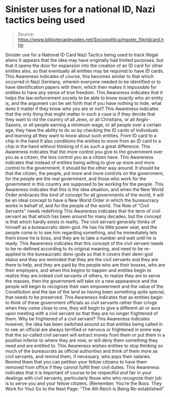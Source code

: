 # Sinister uses for a national ID, Nazi tactics being used

> Source: https://www.bibliotecapleyades.net/Sociopolitica/master_file/idcard.htm

Sinister use for a National ID Card
Nazi
Tactics being used to track Illegal aliens
It appears that the idea may have
originally had limited purposes, but that it opens the door for expansion
into the creation of an ID card for other entities also, so that eventually
all entities may be required to have ID cards. This Awareness indicates of
course, this becomes similar to that which occurred in Nazi Germany, wherein
everyone needed to be identified or to have identification papers with them,
which then makes it impossible for entities to have any sense of true freedom.
This Awareness indicates that it
helps the law enforcement society to be able to know exactly who an entity
is, and the argument can be set forth that if you have nothing to hide, what
does it matter if they know who you are or not? This Awareness indicates that
the only thing that might matter in such a case is if they decide that they
want to rid the country of all Jews, or all Christians, or all Anglo-Saxons,
or all people earning a minimum wage, or all people over a certain age, they
have the ability to do so by checking the ID cards of individuals and learning
all they want to know about such entities.
From ID card to a chip in the hand
It also conditions the entities to
move from an ID card to a chip in the hand
without thinking of it as such a great difference. This Awareness indicates
that the more control you give to the government over you as a citizen, the
less control you as a citizen have. This Awareness indicates that instead
of entities being willing to give up more and more control to the government,
it should be the other way around. It should be that the citizen, the people,
put more and more controls on the government, for the people are the real
government, and those who work for the government in this country are supposed
to be working for the people.
This Awareness indicates that this
is the idea situation, and when the New World Order embraces this kind of
concept for all governments of the world, it will be an ideal concept to have
a New World Order in which the bureaucracy works in behalf of, and for the
people of the world.
The Role
of "Civil Servants" needs redefining
This Awareness indicates that the
term of civil servant as that which has been around for many decades, but
the concept is that which hardly exists in reality. The civil servant generally
thinks of himself as a bureaucratic demi-god. He has his little power seat,
and the people come in to see him regarding something, and he immediately
lets them know he is boss, and they are to take a number and wait until he
is ready.
This Awareness indicates that this
concept of the civil servant needs to be re-defined according to its original
meaning, and need to be re-applied to the bureaucratic demi-gods so that it
covers their demi-god status and they are reminded that they are the civil
servants and they are there to help, and they are paid by the people who are
their bosses, who are their employers, and when this begins to happen and
entities begin to realize they are indeed civil servants of others, to realize
they are to serve the masses, then the government will take on a new appearance
and the people will begin to recognize their own empowerment and the value
of the Constitution and the law of the land as having been something quite
special, that needs to be preserved.
This Awareness indicates that as
entities begin to think of these government officials as civil servants rather
than cringe when they come close to one, they will begin to give a different
air or aura upon meeting with a civil servant so that they are no longer frightened
of them. Why be frightened of a civil servant?
This Awareness indicates however,
the idea has been switched around so that entities being called in to see
an official are always terrified or nervous or frightened in some way that
the so-called civil servant will extract money from them or put them in a
position inferior to where they are now, or will deny them something they
need and are entitled to.
This Awareness wishes entities to
stop thinking so much of the bureaucrats as official authorities and think
of them more as civil servants, and remind them, if necessary, who pays their
salaries. Remind them that you can petition your fellow citizens to have them
removed from office if they cannot fulfill their civil duties. This Awareness
indicates that it is important of course to be respectful and fair in your
dealings with civil servants, particularly those who who recognize their job
is to serve you and your fellow citizens.
(Remember, You're the Boss. They Work for
You)
Go to the Next Page: "The 4th Reich is Being Re-established"
